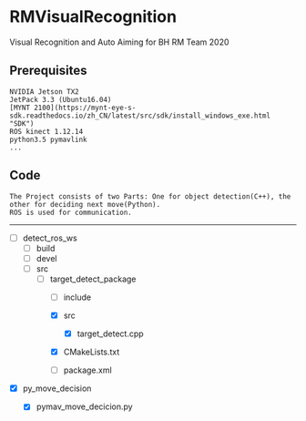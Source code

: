 # RMVisualRecognition
Visual Recognition and Auto Aiming for BH RM Team 2020

## Prerequisites
    NVIDIA Jetson TX2
    JetPack 3.3 (Ubuntu16.04)
    [MYNT 2100](https://mynt-eye-s-sdk.readthedocs.io/zh_CN/latest/src/sdk/install_windows_exe.html "SDK")
    ROS kinect 1.12.14
    python3.5 pymavlink
    ...
    
## Code
    The Project consists of two Parts: One for object detection(C++), the other for deciding next move(Python).
    ROS is used for communication.
------
- [ ] detect_ros_ws
    - [ ] build
    - [ ] devel
    - [ ] src
        - [ ] target_detect_package
            - [ ] include
            - [x] src
                - [x] target_detect.cpp
            - [x] CMakeLists.txt
            - [ ] package.xml
                
                
                
- [x] py_move_decision
    - [x] pymav_move_decicion.py
    








